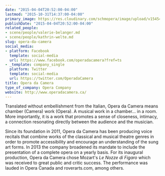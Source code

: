 ```yaml
---
date: "2015-04-04T20:52:00-04:00"
lastmod: "2015-10-31T14:37:00-04:00"
primary_image: https://res.cloudinary.com/schmopera/image/upload/v1545409169/media/webhook-uploads/1446316639813/Logo---OdeC.jpg.jpg
publishDate: "2015-04-04T20:52:00-04:00"
related_people:
- scene/people/valerie-belanger.md
- scene/people/kathrin-welte.md
slug: opera-da-camera
social_media:
- platform: Facebook
  template: social-media
  url: https://www.facebook.com/operadacamera?fref=ts
- _template: company_single
  platform: Twitter
  template: social-media
  url: https://twitter.com/OperadaCamera
title: Opera da Camera
type_of_company: Opera Company
website: http://www.operadacamera.ca/
---
```


Translated without embellishment from the Italian, Opera da Camera means chamber (Camera) work (Opera). A musical work in a chamber… in a room. More importantly, it is a work that promotes a sense of closeness, intimacy, a connection resonating directly between the audience and the musician.

Since its foundation in 2011, Opera da Camera has been producing voice recitals that combine works of the classical and musical theatre genres in order to promote accessibility and encourage an understanding of the sung art forms. In 2013 the company broadened its mandate to include the presentation of a complete opera on a yearly basis. For its inaugural production, Opera da Camera chose Mozart's *Le Nozze di Figaro* which was received to great public and critic success. The performance was lauded in Opera Canada and roverarts.com, among others.

